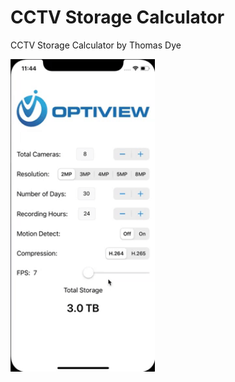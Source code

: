 # CCTV Storage Calculator
CCTV Storage Calculator by Thomas Dye

<img src="https://github.com/thomasdye/cctv-storage-calculator/blob/master/cctv-storage-calculator.gif?raw=true" height="500px">
